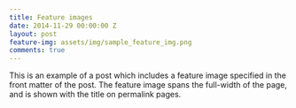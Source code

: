 ```yaml
---
title: Feature images
date: 2014-11-29 00:00:00 Z
layout: post
feature-img: assets/img/sample_feature_img.png
comments: true
---
```


This is an example of a post which includes a feature image specified in the front matter of the post. The feature image spans the full-width of the page, and is shown with the title on permalink pages.
